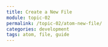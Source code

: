 ```yaml
---
title: Create a New File
module: topic-02
permalink: /topic-02/atom-new-file/
categories: development
tags: atom, file, guide
---
```


<div class="divider-heading"></div>
